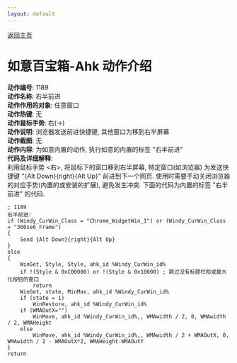 ```yaml
---
layout: default
---
```

<link rel="stylesheet" href="../Actions/css/atom-one-light.min.css">
<script src="../Actions/js/highlight.min.js"></script>
<script>hljs.highlightAll();</script>

[返回主页](../index.md)

# [](#header-2) 如意百宝箱-Ahk 动作介绍

**动作编号**: 1189  
**动作名称**: 右半前进  
**动作作用的对象**: 任意窗口  
**动作热键**: 无  
**动作鼠标手势**: 右(→)  
**动作说明**: 浏览器发送前进快捷键, 其他窗口为移到右半屏幕  
**动作截图**: 无  
**动作内容**: 为如意内置的动作, 执行如意的内置的标签 "右半前进"  
**代码及详细解释**:  
利用鼠标手势 <右>, 将鼠标下的窗口移到右半屏幕, 特定窗口(如浏览器) 为发送快捷键 "{Alt Down}{right}{Alt Up}" 前进到下一个网页. 使用时需要手动关闭浏览器的对应手势(内置的或安装的扩展), 避免发生冲突. 下面的代码为内置的标签 "右半前进" 的代码.  

```Autohotkey
; 1189
右半前进:
if (Windy_CurWin_Class = "Chrome_WidgetWin_1") or (Windy_CurWin_Class = "360se6_Frame")
{
	Send {Alt Down}{right}{Alt Up}
}
else
{
	WinGet, Style, Style, ahk_id %Windy_CurWin_id%
	if !(Style & 0xC00000) or !(Style & 0x10000) ; 跳过没有标题栏和或最大化按钮的窗口
		return
	WinGet, state, MinMax, ahk_id %Windy_CurWin_id%
	if (state = 1)
		WinRestore, ahk_id %Windy_CurWin_id%
	if (WMAOutX="")
		WinMove, ahk_id %Windy_CurWin_id%,, WMAwidth / 2, 0, WMAwidth / 2, WMAHeight
	else
		WinMove, ahk_id %Windy_CurWin_id%,, WMAwidth / 2 + WMAOutX, 0, WMAwidth / 2 - WMAOutX*2, WMAHeight-WMAOutY
}
return
```